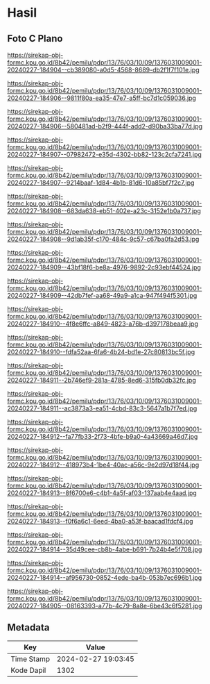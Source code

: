 # Hasil

## Foto C Plano

https://sirekap-obj-formc.kpu.go.id/8b42/pemilu/pdpr/13/76/03/10/09/1376031009001-20240227-184904--cb389080-a0d5-4568-8689-db2f1f7f101e.jpg

https://sirekap-obj-formc.kpu.go.id/8b42/pemilu/pdpr/13/76/03/10/09/1376031009001-20240227-184906--9811f80a-ea35-47e7-a5ff-bc7d1c059036.jpg

https://sirekap-obj-formc.kpu.go.id/8b42/pemilu/pdpr/13/76/03/10/09/1376031009001-20240227-184906--580481ad-b2f9-444f-add2-d90ba33ba77d.jpg

https://sirekap-obj-formc.kpu.go.id/8b42/pemilu/pdpr/13/76/03/10/09/1376031009001-20240227-184907--07982472-e35d-4302-bb82-123c2cfa7241.jpg

https://sirekap-obj-formc.kpu.go.id/8b42/pemilu/pdpr/13/76/03/10/09/1376031009001-20240227-184907--9214baaf-1d84-4b1b-81d6-10a85bf7f2c7.jpg

https://sirekap-obj-formc.kpu.go.id/8b42/pemilu/pdpr/13/76/03/10/09/1376031009001-20240227-184908--683da638-eb51-402e-a23c-3152e1b0a737.jpg

https://sirekap-obj-formc.kpu.go.id/8b42/pemilu/pdpr/13/76/03/10/09/1376031009001-20240227-184908--9d1ab35f-c170-484c-9c57-c67ba0fa2d53.jpg

https://sirekap-obj-formc.kpu.go.id/8b42/pemilu/pdpr/13/76/03/10/09/1376031009001-20240227-184909--43bf18f6-be8a-4976-9892-2c93ebf44524.jpg

https://sirekap-obj-formc.kpu.go.id/8b42/pemilu/pdpr/13/76/03/10/09/1376031009001-20240227-184909--42db7fef-aa68-49a9-a1ca-947f494f5301.jpg

https://sirekap-obj-formc.kpu.go.id/8b42/pemilu/pdpr/13/76/03/10/09/1376031009001-20240227-184910--4f8e6ffc-a849-4823-a76b-d397178beaa9.jpg

https://sirekap-obj-formc.kpu.go.id/8b42/pemilu/pdpr/13/76/03/10/09/1376031009001-20240227-184910--fdfa52aa-6fa6-4b24-bd1e-27c80813bc5f.jpg

https://sirekap-obj-formc.kpu.go.id/8b42/pemilu/pdpr/13/76/03/10/09/1376031009001-20240227-184911--2b746ef9-281a-4785-8ed6-315fb0db32fc.jpg

https://sirekap-obj-formc.kpu.go.id/8b42/pemilu/pdpr/13/76/03/10/09/1376031009001-20240227-184911--ac3873a3-ea51-4cbd-83c3-5647a1b7f7ed.jpg

https://sirekap-obj-formc.kpu.go.id/8b42/pemilu/pdpr/13/76/03/10/09/1376031009001-20240227-184912--fa77fb33-2f73-4bfe-b9a0-4a43669a46d7.jpg

https://sirekap-obj-formc.kpu.go.id/8b42/pemilu/pdpr/13/76/03/10/09/1376031009001-20240227-184912--418973b4-1be4-40ac-a56c-9e2d97d18f44.jpg

https://sirekap-obj-formc.kpu.go.id/8b42/pemilu/pdpr/13/76/03/10/09/1376031009001-20240227-184913--8f6700e6-c4b1-4a5f-af03-137aab4e4aad.jpg

https://sirekap-obj-formc.kpu.go.id/8b42/pemilu/pdpr/13/76/03/10/09/1376031009001-20240227-184913--f0f6a6c1-6eed-4ba0-a53f-baacad1fdcf4.jpg

https://sirekap-obj-formc.kpu.go.id/8b42/pemilu/pdpr/13/76/03/10/09/1376031009001-20240227-184914--35d49cee-cb8b-4abe-b691-7b24b4e5f708.jpg

https://sirekap-obj-formc.kpu.go.id/8b42/pemilu/pdpr/13/76/03/10/09/1376031009001-20240227-184914--af956730-0852-4ede-ba4b-053b7ec696b1.jpg

https://sirekap-obj-formc.kpu.go.id/8b42/pemilu/pdpr/13/76/03/10/09/1376031009001-20240227-184905--08163393-a77b-4c79-8a8e-6be43c6f5281.jpg


## Metadata

| Key        | Value               |
| ---------- | ------------------- |
| Time Stamp | 2024-02-27 19:03:45 |
| Kode Dapil | 1302                |



